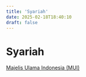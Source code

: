 ```yaml
---
title: 'Syariah'
date: 2025-02-18T18:40:10
draft: false
---
```


# Syariah

[Majelis Ulama Indonesia (MUI)](<Syariah%20165ecfcbaa47802fb285eb4a95d00aa9/Majelis%20Ulama%20Indonesia%20(MUI)%20165ecfcbaa4780bbbeebc8bb6b027fb9.md>)
